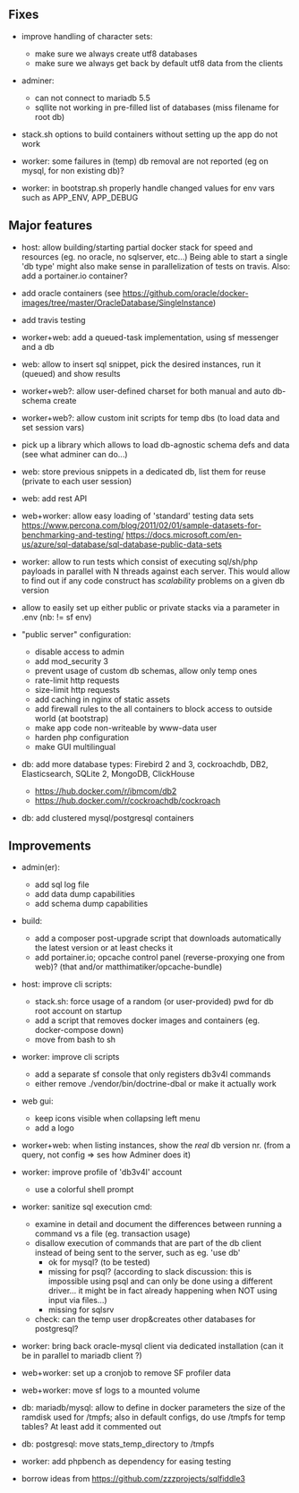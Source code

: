 ## Fixes

- improve handling of character sets:
  + make sure we always create utf8 databases
  + make sure we always get back by default utf8 data from the clients

- adminer:
  + can not connect to mariadb 5.5
  + sqllite not working in pre-filled list of databases (miss filename for root db)

- stack.sh options to build containers without setting up the app do not work

- worker: some failures in (temp) db removal are not reported (eg on mysql, for non existing db)?

- worker: in bootstrap.sh properly handle changed values for env vars such as APP_ENV, APP_DEBUG


## Major features

- host: allow building/starting partial docker stack for speed and resources (eg. no oracle, no sqlserver, etc...)
  Being able to start a single 'db type' might also make sense in parallelization of tests on travis.
  Also: add a portainer.io container?

- add oracle containers (see https://github.com/oracle/docker-images/tree/master/OracleDatabase/SingleInstance)

- add travis testing

- worker+web: add a queued-task implementation, using sf messenger and a db

- web: allow to insert sql snippet, pick the desired instances, run it (queued) and show results

- worker+web?: allow user-defined charset for both manual and auto db-schema create

- worker+web?: allow custom init scripts for temp dbs (to load data and set session vars)

- pick up a library which allows to load db-agnostic schema defs and data (see what adminer can do...)

- web: store previous snippets in a dedicated db, list them for reuse (private to each user session)

- web: add rest API

- web+worker: allow easy loading of 'standard' testing data sets
  https://www.percona.com/blog/2011/02/01/sample-datasets-for-benchmarking-and-testing/
  https://docs.microsoft.com/en-us/azure/sql-database/sql-database-public-data-sets

- worker: allow to run tests which consist of executing sql/sh/php payloads in parallel with N threads against each server.
  This would allow to find out if any code construct has _scalability_ problems on a given db version

- allow to easily set up either public or private stacks via a parameter in .env (nb: != sf env)

- "public server" configuration:
  - disable access to admin
  - add mod_security 3
  - prevent usage of custom db schemas, allow only temp ones
  - rate-limit http requests
  - size-limit http requests
  - add caching in nginx of static assets
  - add firewall rules to the all containers to block access to outside world (at bootstrap)
  - make app code non-writeable by www-data user
  - harden php configuration
  - make GUI multilingual

- db: add more database types: Firebird 2 and 3, cockroachdb, DB2, Elasticsearch, SQLite 2, MongoDB, ClickHouse
  - https://hub.docker.com/r/ibmcom/db2
  - https://hub.docker.com/r/cockroachdb/cockroach

- db: add clustered mysql/postgresql containers


## Improvements

- admin(er):
  + add sql log file
  + add data dump capabilities
  + add schema dump capabilities

- build:
  + add a composer post-upgrade script that downloads automatically the latest version or at least checks it
  + add portainer.io; opcache control panel (reverse-proxying one from web)? (that and/or matthimatiker/opcache-bundle)

- host: improve cli scripts:
  + stack.sh: force usage of a random (or user-provided) pwd for db root account on startup
  + add a script that removes docker images and containers (eg. docker-compose down)
  + move from bash to sh

- worker: improve cli scripts
  + add a separate sf console that only registers db3v4l commands
  + either remove ./vendor/bin/doctrine-dbal or make it actually work

- web gui:
  + keep icons visible when collapsing left menu
  + add a logo

- worker+web: when listing instances, show the _real_ db version nr. (from a query, not config => ses how Adminer does it)

- worker: improve profile of 'db3v4l' account
  + use a colorful shell prompt

- worker: sanitize sql execution cmd:
  + examine in detail and document the differences between running a command vs a file (eg. transaction usage)
  + disallow execution of commands that are part of the db client instead of being sent to the server, such as eg. 'use db'
    - ok for mysql? (to be tested)
    - missing for psql? (according to slack discussion: this is impossible using psql and can only be done using a different
      driver... it might be in fact already happening when NOT using input via files...)
    - missing for sqlsrv
  + check: can the temp user drop&creates other databases for postgresql?

- worker: bring back oracle-mysql client via dedicated installation (can it be in parallel to mariadb client ?)

- web+worker: set up a cronjob to remove SF profiler data

- web+worker: move sf logs to a mounted volume

- db: mariadb/mysql: allow to define in docker parameters the size of the ramdisk used for /tmpfs;
  also in default configs, do use /tmpfs for temp tables? At least add it commented out

- db: postgresql: move stats_temp_directory to /tmpfs

- worker: add phpbench as dependency for easing testing

- borrow ideas from https://github.com/zzzprojects/sqlfiddle3
